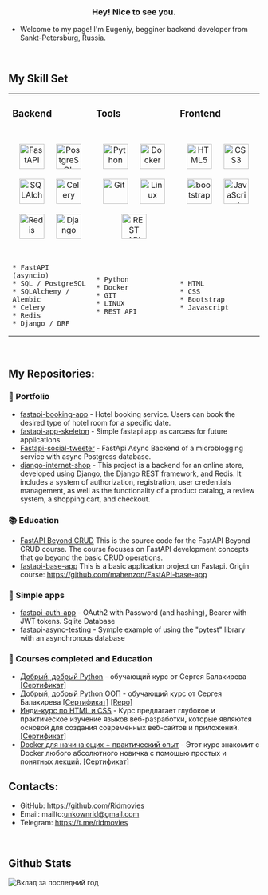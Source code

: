 ### <div align="center">Hey! Nice to see you.</div>  
  

- Welcome to my page!
I'm Eugeniy, begginer backend developer from Sankt-Petersburg, Russia.  
  

<br/>  


## My Skill Set  
<table>
  <tr>
  

<td valign="top" width="33%">
  
### Backend  
<br/>  

<div align="center">  
<a href="https://fastapi.tiangolo.com/" target="_blank"><img style="margin: 10px" src="https://icon.icepanel.io/Technology/svg/FastAPI.svg" alt="FastAPI" height="50" /></a>  
<a href="https://www.postgresql.org/" target="_blank"><img style="margin: 10px" src="https://profilinator.rishav.dev/skills-assets/postgresql-original-wordmark.svg" alt="PostgreSQL" height="50" /></a>  
<a href="https://www.sqlalchemy.org/" target="_blank"><img style="margin: 10px" src="https://icon.icepanel.io/Technology/png-shadow-512/SQLAlchemy.png" alt="SQLAlchemy" height="50" /></a>  
<a href="http://www.celeryproject.org/" target="_blank"><img style="margin: 10px" src="https://upload.wikimedia.org/wikipedia/commons/1/19/Celery_logo.png" alt="Celery" height="50" /></a>  
<a href="https://redis.com/" target="_blank"><img style="margin: 10px" src="https://icon.icepanel.io/Technology/svg/Redis.svg" alt="Redis" height="50" /></a>    
<a href="https://www.djangoproject.com/" target="_blank"><img style="margin: 10px" src="https://profilinator.rishav.dev/skills-assets/django-original.svg" alt="Django" height="50" /></a>  
</div>



</td>

<td valign="top" width="33%">
  
### Tools  
<br/>  

<div align="center">  
<a href="https://www.python.org/" target="_blank"><img style="margin: 10px" src="https://profilinator.rishav.dev/skills-assets/python-original.svg" alt="Python" height="50" /></a>  
<a href="https://www.docker.com/" target="_blank"><img style="margin: 10px" src="https://profilinator.rishav.dev/skills-assets/docker-original-wordmark.svg" alt="Docker" height="50" /></a>  
<a href="https://github.com/" target="_blank"><img style="margin: 10px" src="https://profilinator.rishav.dev/skills-assets/git-scm-icon.svg" alt="Git" height="50" /></a>  
<a href="https://www.linux.org/" target="_blank"><img style="margin: 10px" src="https://profilinator.rishav.dev/skills-assets/linux-original.svg" alt="Linux" height="50" /></a>  
<a href="https://en.wikipedia.org/wiki/REST" target="_blank"><img style="margin: 10px" src="https://uxwing.com/wp-content/themes/uxwing/download/web-app-development/rest-api-icon.png" alt="REST API" height="50" /></a> 
  
</div>

<br/> 


</td>

<td valign="top" width="33%">
  
### Frontend  
<br/>  

<div align="center">  
<a href="https://en.wikipedia.org/wiki/HTML5" target="_blank"><img style="margin: 10px" src="https://profilinator.rishav.dev/skills-assets/html5-original-wordmark.svg" alt="HTML5" height="50" /></a>  
<a href="https://www.w3schools.com/css/" target="_blank"><img style="margin: 10px" src="https://profilinator.rishav.dev/skills-assets/css3-original-wordmark.svg" alt="CSS3" height="50" /></a>  
<a href="https://getbootstrap.com/" target="_blank"><img style="margin: 10px" src="https://getbootstrap.com/docs/5.2/assets/brand/bootstrap-logo-shadow.png" alt="bootstrap" height="50" /></a>  
<a href="https://www.javascript.com/" target="_blank"><img style="margin: 10px" src="https://profilinator.rishav.dev/skills-assets/javascript-original.svg" alt="JavaScript" height="50" /></a>  
</div>
<br/> 



</td>


</tr>

<tr>
  <td> 
    
    * FastAPI (asyncio)
    * SQL / PostgreSQL
    * SQLAlchemy / Alembic
    * Celery
    * Redis
    * Django / DRF
  </td>

  <td>
    
    * Python
    * Docker
    * GIT
    * LINUX
    * REST API
  </td>

  <td> 
    
    * HTML
    * CSS
    * Bootstrap
    * Javascript
  </td>
</tr>


</table>  

<br/>  

## My Repositories:

### 💼 Portfolio

- [fastapi-booking-app](https://github.com/Ridmovies/fastapi-course) - Hotel booking service. Users can book the desired type of hotel room for a specific date.
- [fastapi-app-skeleton](https://github.com/Ridmovies/fastapi-app-skeleton) - Simple fastapi app as carcass for future applications
- [Fastapi-social-tweeter](https://github.com/Ridmovies/fastapi-social-tweeter) - FastApi Async Backend of a microblogging service with async Postgress database.
- [django-internet-shop](https://github.com/Ridmovies/python_django_diploma) - This project is a backend for an online store, developed using Django, the Django REST framework, and Redis. It includes a system of authorization, registration, user credentials management, as well as the functionality of a product catalog, a review system, a shopping cart, and checkout.

### 📚 Education
- [FastAPI Beyond CRUD](https://github.com/Ridmovies/fastapi-beyond-crud) This is the source code for the FastAPI Beyond CRUD course. The course focuses on FastAPI development concepts that go beyond the basic CRUD operations.
- [fastapi-base-app](https://github.com/Ridmovies/fastapi-base-app) This is a basic application project on Fastapi. Origin course: https://github.com/mahenzon/FastAPI-base-app

### 📂 Simple apps
- [fastapi-auth-app](https://github.com/Ridmovies/fastapi-auth-app) - OAuth2 with Password (and hashing), Bearer with JWT tokens. Sqlite Database
- [fastapi-async-testing](https://github.com/Ridmovies/fastapi-async-testing) - Symple example of using the "pytest" library with an asynchronous database

### 📃 Courses completed and Education
- [Добрый, добрый Python](https://stepik.org/course/100707) - обучающий курс от Сергея Балакирева [[Сертификат]](https://stepik.org/cert/1587457) 
- [Добрый, добрый Python ООП](https://stepik.org/course/116336) - обучающий курс от Сергея Балакирева [[Сертификат]](https://stepik.org/cert/1670658) [[Repo]](https://github.com/Ridmovies/Python_OOP)
- [Инди-курс по HTML и CSS](https://stepik.org/course/120494) - Курс предлагает глубокое и практическое изучение языков веб-разработки, которые являются основой для создания современных веб-сайтов и приложений. [[Сертификат]](https://stepik.org/cert/2184677)
- [Docker для начинающих + практический опыт](https://stepik.org/course/123300) - Этот курс знакомит с Docker любого абсолютного новичка с помощью простых и понятных лекций. [[Сертификат]](https://stepik.org/cert/2220470) 



## Contacts:
<div>
  
* GitHub: https://github.com/Ridmovies
* Email:  mailto:unkownrid@gmail.com
* Telegram: https://t.me/ridmovies

</div>  
  

<br/>  


## Github Stats  
 
![Вклад за последний год](https://github-readme-stats.vercel.app/api?username=Ridmovies&show_icons=true&theme=dark&hide_border=true)

<br/>  


